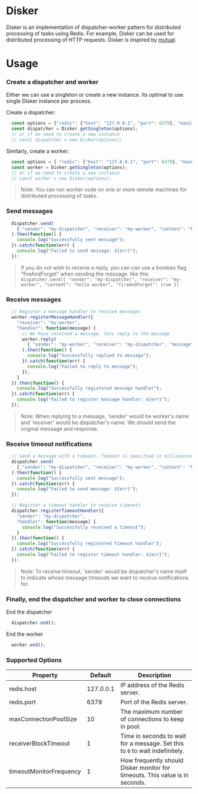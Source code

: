 # Disker
Disker is an implementation of dispatcher-worker pattern for distributed processing of tasks using Redis. For example, Disker can be used for distributed processing of HTTP requests. Disker is inspired by [mutual](https://github.com/pandastrike/mutual).

# Usage

### Create a dispatcher and worker

Either we can use a singleton or create a new instance. Its optimal to use single Disker instance per process. 

Create a dispatcher:
```javascript
  const options = {"redis": {"host": "127.0.0.1", "port": 6379}, "maxConnectionPoolSize": 100};
  const dispatcher = Disker.getSingleton(options);
  // or if we need to create a new instance
  // const dispatcher = new Disker(options);
```

Similarly, create a worker:
```javascript
  const options = { "redis": {"host": "127.0.0.1", "port": 6379}, "maxConnectionPoolSize": 100 };
  const worker = Disker.getSingleton(options);
  // or if we need to create a new instance
  // const worker = new Disker(options);
```
> Note: You can run worker code on one or more remote machines for distributed processing of tasks.

### Send messages

```javascript
  dispatcher.send(
    { "sender": "my-dispatcher", "receiver": "my-worker", "content": "hello worker" }
  ).then(function() {
    console.log("Successfully sent message");
  }).catch(function(err) {
    console.log("Failed to send message: ${err}");
  });
```

> If you do not wish to receive a reply, you can can use a boolean flag "fireAndForget" when sending the message.
> like this `dispatcher.send({ "sender": "my-dispatcher", "receiver": "my-worker", "content": "hello worker", "fireAndForget": true })`

### Receive messages

```javascript
  // Register a message handler to receive messages
  worker.registerMessageHandler({ 
    "receiver": "my-worker", 
    "handler": function(message) {
      // We have received a message, lets reply to the message
      worker.reply(
        { "sender": "my-worker", "receiver": "my-dispatcher", "message": message, "response": "hello dispatcher" }
      ).then(function() { 
        console.log("Successfully replied to message"); 
      }).catch(function(err) {
        console.log("Failed to reply to message");
      });
    }
  }).then(function() {
    console.log("Successfully registered message handler");
  }).catch(function(err) {
    console.log("Failed to register message handler: ${err}");
  });
```

> Note: When replying to a message, 'sender' would be worker's name and 'receiver' would be dispatcher's name. We should send the original message and response.

### Receive timeout notifications

```javascript
  // Send a message with a timeout. Timeout is specified in milliseconds
  dispatcher.send(
    { "sender": "my-dispatcher", "receiver": "my-worker", "content": "hello worker", "timeout": 1000 }
  ).then(function() {
    console.log("Successfully sent message");
  }).catch(function(err) {
    console.log("Failed to send message: ${err}");
  });

  // Register a timeout handler to receive timeouts
  dispatcher.registerTimeoutHandler({
    "sender": "my-dispatcher", 
    "handler": function(message) {
      console.log("Successfully received a timeout");
    }
  }).then(function() {
    console.log("Successfully registered timeout handler");
  }).catch(function(err) {
    console.log("Failed to register timeout handler: ${err}");
  });
```

> Note: To receive timeout, 'sender' would be dispatcher's name itself to indicate whose message timeouts we want to receive notifications for.

### Finally, end the dispatcher and worker to close connections

End the dispatcher
```javascript
  dispatcher.end();
```

End the worker
```javascript
  worker.end();
```

### Supported Options

| Property                  | Default   | Description |
|---------------------------|-----------|-------------|
| redis.host                | 127.0.0.1 | IP address of the Redis server. |
| redis.port                | 6379      | Port of the Redis server. |
| maxConnectionPoolSize     | 10        | The maximum number of connections to keep in pool. |
| receiverBlockTimeout      | 1         | Time in seconds to wait for a message. Set this to `0` to wait indefinitely. |
| timeoutMonitorFrequency   | 1         | How frequently should Disker monitor for timeouts. This value is in seconds. |
